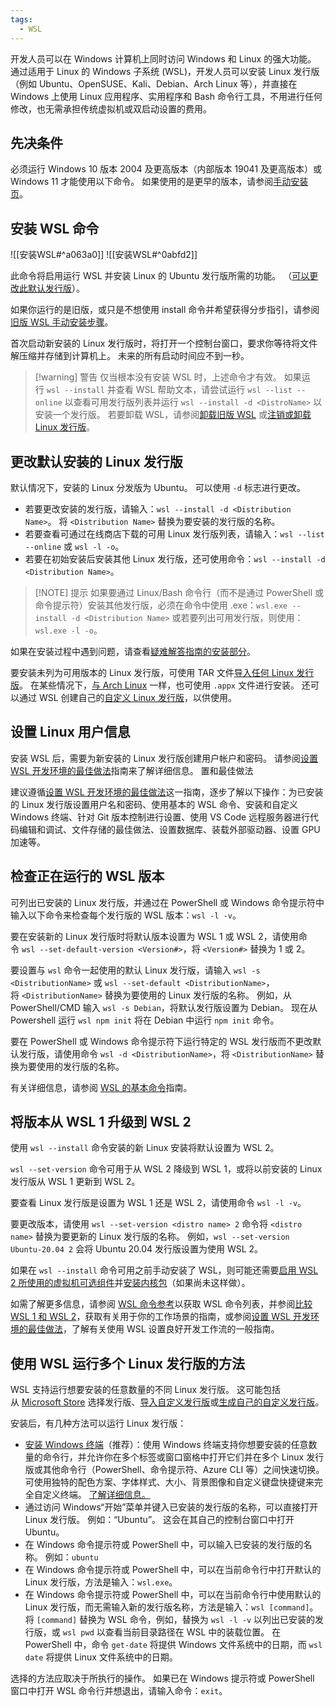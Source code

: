 ```yaml
---
tags:
  - WSL
---
```


开发人员可以在 Windows 计算机上同时访问 Windows 和 Linux 的强大功能。 通过适用于 Linux 的 Windows 子系统 (WSL)，开发人员可以安装 Linux 发行版（例如 Ubuntu、OpenSUSE、Kali、Debian、Arch Linux 等），并直接在 Windows 上使用 Linux 应用程序、实用程序和 Bash 命令行工具，不用进行任何修改，也无需承担传统虚拟机或双启动设置的费用。
## 先决条件

必须运行 Windows 10 版本 2004 及更高版本（内部版本 19041 及更高版本）或 Windows 11 才能使用以下命令。 如果使用的是更早的版本，请参阅[手动安装页](https://learn.microsoft.com/zh-cn/windows/wsl/install-manual)。
## 安装 WSL 命令
![[安装WSL#^a063a0]]
![[安装WSL#^0abfd2]]

此命令将启用运行 WSL 并安装 Linux 的 Ubuntu 发行版所需的功能。 （[可以更改此默认发行版](https://learn.microsoft.com/zh-cn/windows/wsl/basic-commands#install)）。

如果你运行的是旧版，或只是不想使用 install 命令并希望获得分步指引，请参阅[旧版 WSL 手动安装步骤](https://learn.microsoft.com/zh-cn/windows/wsl/install-manual)。

首次启动新安装的 Linux 发行版时，将打开一个控制台窗口，要求你等待将文件解压缩并存储到计算机上。 未来的所有启动时间应不到一秒。

> [!warning] 警告
> 仅当根本没有安装 WSL 时，上述命令才有效。 如果运行 `wsl --install` 并查看 WSL 帮助文本，请尝试运行 `wsl --list --online` 以查看可用发行版列表并运行 `wsl --install -d <DistroName>` 以安装一个发行版。 若要卸载 WSL，请参阅[卸载旧版 WSL](https://learn.microsoft.com/zh-cn/windows/wsl/troubleshooting#uninstall-legacy-version-of-wsl) 或[注销或卸载 Linux 发行版](https://learn.microsoft.com/zh-cn/windows/wsl/basic-commands#unregister-or-uninstall-a-linux-distribution)。
## 更改默认安装的 Linux 发行版

默认情况下，安装的 Linux 分发版为 Ubuntu。 可以使用 `-d` 标志进行更改。

- 若要更改安装的发行版，请输入：`wsl --install -d <Distribution Name>`。 将 `<Distribution Name>` 替换为要安装的发行版的名称。
- 若要查看可通过在线商店下载的可用 Linux 发行版列表，请输入：`wsl --list --online` 或 `wsl -l -o`。
- 若要在初始安装后安装其他 Linux 发行版，还可使用命令：`wsl --install -d <Distribution Name>`。

> [!NOTE] 提示
> 如果要通过 Linux/Bash 命令行（而不是通过 PowerShell 或命令提示符）安装其他发行版，必须在命令中使用 .exe：`wsl.exe --install -d <Distribution Name>` 或若要列出可用发行版，则使用：`wsl.exe -l -o`。

如果在安装过程中遇到问题，请查看[疑难解答指南的安装部分](https://learn.microsoft.com/zh-cn/windows/wsl/troubleshooting#installation-issues)。

要安装未列为可用版本的 Linux 发行版，可使用 TAR 文件[导入任何 Linux 发行版](https://learn.microsoft.com/zh-cn/windows/wsl/use-custom-distro)。 在某些情况下，[与 Arch Linux](https://wsldl-pg.github.io/ArchW-docs/How-to-Setup/) 一样，也可使用 `.appx` 文件进行安装。 还可以通过 WSL 创建自己的[自定义 Linux 发行版](https://learn.microsoft.com/zh-cn/windows/wsl/build-custom-distro)，以供使用。
## 设置 Linux 用户信息

安装 WSL 后，需要为新安装的 Linux 发行版创建用户帐户和密码。 请参阅[设置 WSL 开发环境的最佳做法](https://learn.microsoft.com/zh-cn/windows/wsl/setup/environment#set-up-your-linux-username-and-password)指南来了解详细信息。
置和最佳做法

建议遵循[设置 WSL 开发环境的最佳做法](https://learn.microsoft.com/zh-cn/windows/wsl/setup/environment)这一指南，逐步了解以下操作：为已安装的 Linux 发行版设置用户名和密码、使用基本的 WSL 命令、安装和自定义 Windows 终端、针对 Git 版本控制进行设置、使用 VS Code 远程服务器进行代码编辑和调试、文件存储的最佳做法、设置数据库、装载外部驱动器、设置 GPU 加速等。
## 检查正在运行的 WSL 版本

可列出已安装的 Linux 发行版，并通过在 PowerShell 或 Windows 命令提示符中输入以下命令来检查每个发行版的 WSL 版本：`wsl -l -v`。

要在安装新的 Linux 发行版时将默认版本设置为 WSL 1 或 WSL 2，请使用命令 `wsl --set-default-version <Version#>`，将 `<Version#>` 替换为 1 或 2。

要设置与 `wsl` 命令一起使用的默认 Linux 发行版，请输入 `wsl -s <DistributionName>` 或 `wsl --set-default <DistributionName>`，将 `<DistributionName>` 替换为要使用的 Linux 发行版的名称。 例如，从 PowerShell/CMD 输入 `wsl -s Debian`，将默认发行版设置为 Debian。 现在从 Powershell 运行 `wsl npm init` 将在 Debian 中运行 `npm init` 命令。

要在 PowerShell 或 Windows 命令提示符下运行特定的 WSL 发行版而不更改默认发行版，请使用命令 `wsl -d <DistributionName>`，将 `<DistributionName>` 替换为要使用的发行版的名称。

有关详细信息，请参阅 [WSL 的基本命令](https://learn.microsoft.com/zh-cn/windows/wsl/basic-commands)指南。
## 将版本从 WSL 1 升级到 WSL 2

使用 `wsl --install` 命令安装的新 Linux 安装将默认设置为 WSL 2。

`wsl --set-version` 命令可用于从 WSL 2 降级到 WSL 1，或将以前安装的 Linux 发行版从 WSL 1 更新到 WSL 2。

要查看 Linux 发行版是设置为 WSL 1 还是 WSL 2，请使用命令 `wsl -l -v`。

要更改版本，请使用 `wsl --set-version <distro name> 2` 命令将 `<distro name>` 替换为要更新的 Linux 发行版的名称。 例如，`wsl --set-version Ubuntu-20.04 2` 会将 Ubuntu 20.04 发行版设置为使用 WSL 2。

如果在 `wsl --install` 命令可用之前手动安装了 WSL，则可能还需要[启用 WSL 2 所使用的虚拟机可选组件](https://learn.microsoft.com/zh-cn/windows/wsl/install-manual#step-3---enable-virtual-machine-feature)并[安装内核包](https://learn.microsoft.com/zh-cn/windows/wsl/install-manual#step-4---download-the-linux-kernel-update-package)（如果尚未这样做）。

如需了解更多信息，请参阅 [WSL 命令参考](https://learn.microsoft.com/zh-cn/windows/wsl/basic-commands)以获取 WSL 命令列表，并参阅[比较 WSL 1 和 WSL 2](https://learn.microsoft.com/zh-cn/windows/wsl/compare-versions)，获取有关用于你的工作场景的指南，或参阅[设置 WSL 开发环境的最佳做法](https://learn.microsoft.com/zh-cn/windows/wsl/setup/environment)，了解有关使用 WSL 设置良好开发工作流的一般指南。
## 使用 WSL 运行多个 Linux 发行版的方法

WSL 支持运行想要安装的任意数量的不同 Linux 发行版。 这可能包括从 [Microsoft Store](https://aka.ms/wslstore) 选择发行版、[导入自定义发行版](https://learn.microsoft.com/zh-cn/windows/wsl/use-custom-distro)或[生成自己的自定义发行版](https://learn.microsoft.com/zh-cn/windows/wsl/build-custom-distro)。

安装后，有几种方法可以运行 Linux 发行版：

- [安装 Windows 终端](https://learn.microsoft.com/zh-cn/windows/terminal/get-started)（推荐）：使用 Windows 终端支持你想要安装的任意数量的命令行，并允许你在多个标签或窗口窗格中打开它们并在多个 Linux 发行版或其他命令行（PowerShell、命令提示符、Azure CLI 等）之间快速切换。 可使用独特的配色方案、字体样式、大小、背景图像和自定义键盘快捷键来完全自定义终端。 [了解详细信息。](https://learn.microsoft.com/zh-cn/windows/terminal)
- 通过访问 Windows“开始”菜单并键入已安装的发行版的名称，可以直接打开 Linux 发行版。 例如：“Ubuntu”。 这会在其自己的控制台窗口中打开 Ubuntu。
- 在 Windows 命令提示符或 PowerShell 中，可以输入已安装的发行版的名称。 例如：`ubuntu`
- 在 Windows 命令提示符或 PowerShell 中，可以在当前命令行中打开默认的 Linux 发行版，方法是输入：`wsl.exe`。
- 在 Windows 命令提示符或 PowerShell 中，可以在当前命令行中使用默认的 Linux 发行版，而无需输入新的发行版名称，方法是输入：`wsl [command]`。 将 `[command]` 替换为 WSL 命令，例如，替换为 `wsl -l -v` 以列出已安装的发行版，或 `wsl pwd` 以查看当前目录路径在 WSL 中的装载位置。 在 PowerShell 中，命令 `get-date` 将提供 Windows 文件系统中的日期，而 `wsl date` 将提供 Linux 文件系统中的日期。

选择的方法应取决于所执行的操作。 如果已在 Windows 提示符或 PowerShell 窗口中打开 WSL 命令行并想退出，请输入命令：`exit`。